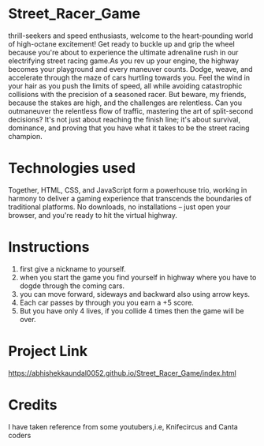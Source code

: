 # Street_Racer_Game
 thrill-seekers and speed enthusiasts, welcome to the heart-pounding world of high-octane excitement! Get ready to buckle up and grip the wheel because you're about to experience the ultimate adrenaline rush in our electrifying street racing game.As you rev up your engine, the highway becomes your playground and every maneuver counts. Dodge, weave, and accelerate through the maze of cars hurtling towards you. Feel the wind in your hair as you push the limits of speed, all while avoiding catastrophic collisions with the precision of a seasoned racer.
 But beware, my friends, because the stakes are high, and the challenges are relentless. Can you outmaneuver the relentless flow of traffic, mastering the art of split-second decisions? It's not just about reaching the finish line; it's about survival, dominance, and proving that you have what it takes to be the street racing champion.
 # Technologies used
 Together, HTML, CSS, and JavaScript form a powerhouse trio, working in harmony to deliver a gaming experience that transcends the boundaries of traditional platforms. No downloads, no installations – just open your browser, and you're ready to hit the virtual highway.
 # Instructions
 1. first give a nickname to yourself.
 2. when you start the game you find yourself in highway where you have to dogde through the coming cars.
 3. you can move forward, sideways and backward also using arrow keys.
 4. Each car passes by through you you earn a +5 score.
 5. But you have only 4 lives, if you collide 4 times then the game will be over.
# Project Link
https://abhishekkaundal0052.github.io/Street_Racer_Game/index.html
# Credits 
I have taken reference from some youtubers,i.e, Knifecircus and Canta coders
